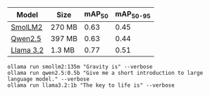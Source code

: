 

|  Model     | Size        |  mAP<sub>50     |  mAP<sub>50-95     |
|------------|-------------|-----------------|--------------------|
| [SmolLM2](https://ollama.com/library/smollm2:135m)    |270 MB       |0.63             | 0.45               |
| [Qwen2.5](https://ollama.com/library/qwen2.5:0.5b)    |397 MB       |0.63             | 0.44               |
| [Llama 3.2](https://ollama.com/library/llama3.2)      |1.3 MB       |0.77             | 0.51               |


```
ollama run smollm2:135m "Gravity is" --verbose
ollama run qwen2.5:0.5b "Give me a short introduction to large language model." --verbose
ollama run llama3.2:1b "The key to life is" --verbose
```
